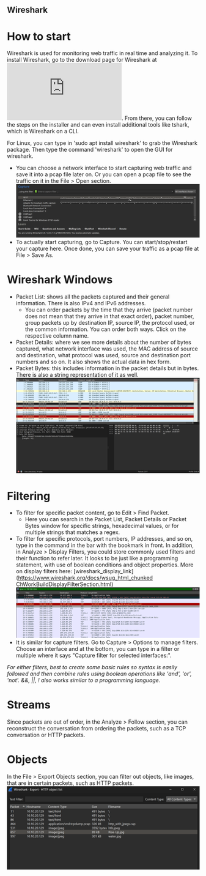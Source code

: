 ## Wireshark

# How to start
Wireshark is used for monitoring web traffic in real time and analyzing it. To install Wireshark, go to the download page for Wireshark at ![wireshark_download_page](https://www.wireshark.org/download.html). From there, you can follow the steps on the installer and can even install additional tools like tshark, which is Wireshark on a CLI.

For Linux, you can type in 'sudo apt install wireshark' to grab the Wireshark package. Then type the command 'wireshark' to open the GUI for wireshark. 

- You can choose a network interface to start capturing web traffic and save it into a pcap file later on. Or you can open a pcap file to see the traffic on it in the File > Open section.
![wireshark_net_int](/images/wireshark_network_interface.png)
- To actually start capturing, go to Capture. You can start/stop/restart your capture here. Once done, you can save your traffic as a pcap file at File > Save As.

# Wireshark Windows
- Packet List: shows all the packets captured and their general information. There is also IPv4 and IPv6 addresses.
  - You can order packets by the time that they arrive (packet number does not mean that they arrive in that exact order), packet number, group packets up by destination IP, source IP, the protocol used, or the common information. You can order both ways. Click on the respective column name. 
- Packet Details: where we see more details about the number of bytes captured, what network interface was used, the MAC address of source and destination, what protocol was used, source and destination port numbers and so on. It also shows the actual data in hex form. 
- Packet Bytes: this includes information in the packet details but in bytes. There is also a string representation of it as well.
![wireshark_windows](/images/wireshark-2.png)

# Filtering 
- To filter for specific packet content, go to Edit > Find Packet. 
  - Here you can search in the Packet List, Packet Details or Packet Bytes window for specific strings, hexadecimal values, or for multiple strings that matches a regex.
- To filter for specific protocols, port numbers, IP addresses, and so on, type in the command in the bar with the bookmark in front. In addition, in Analyze > Display Filters, you could store commonly used filters and their function to refer later. It looks to be just like a programming statement, with use of boolean conditions and object properties. More on display filters here: [wireshark_display_link](https://www.wireshark.org/docs/wsug_html_chunked ChWorkBuildDisplayFilterSection.html)
![wireshark_display_filter](/images/wireshark-display.png)
- It is similar for capture filters. Go to Capture > Options to manage filters. Choose an interface and at the bottom, you can type in a filter or multiple where it says "Capture filter for selected interfaces:".

*For either filters, best to create some basic rules so syntax is easily followed and then combine rules using boolean operations like 'and', 'or', 'not'. &&, ||, ! also works similar to a programming language.* 

# Streams
Since packets are out of order, in the Analyze > Follow section, you can reconstruct the conversation from ordering the packets, such as a TCP conversation or HTTP packets.

# Objects
In the File > Export Objects section, you can filter out objects, like images, that are in certain packets, such as HTTP packets. 
![wireshark_export_objects](/images/wireshark-export-obj.png)